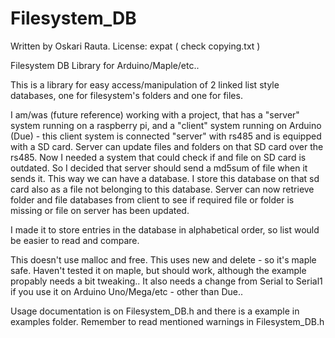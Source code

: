 Filesystem_DB
=============

Written by Oskari Rauta.
License: expat ( check copying.txt )

Filesystem DB Library for Arduino/Maple/etc..

This is a library for easy access/manipulation of 2 linked list style databases,
one for filesystem's folders and one for files.

I am/was (future reference) working with a project, that has a "server" system running
on a raspberry pi, and a "client" system running on Arduino (Due) - this client system
is connected "server" with rs485 and is equipped with a SD card. Server can update files
and folders on that SD card over the rs485. Now I needed a system that could check if
and file on SD card is outdated. So I decided that server should send a md5sum of file
when it sends it. This way we can have a database. I store this database on that sd card
also as a file not belonging to this database. Server can now retrieve folder and file
databases from client to see if required file or folder is missing or file on server has
been updated.

I made it to store entries in the database in alphabetical order, so list would be easier
to read and compare.

This doesn't use malloc and free. This uses new and delete - so it's maple safe.
Haven't tested it on maple, but should work, although the example propably needs a bit
tweaking.. It also needs a change from Serial to Serial1 if you use it on Arduino Uno/Mega/etc - other than Due..

Usage documentation is on Filesystem_DB.h and there is a example in examples folder.
Remember to read mentioned warnings in Filesystem_DB.h